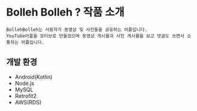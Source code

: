 # Bolleh Bolleh ? 작품 소개
```
BollehBolleh는 사용자가 동영상 및 사진들을 공유하는 어플입니다.
YouTube어플을 모티브로 만들었으며 동영상 게시물과 사진 게시물을 보고 댓글도 쓰면서 소통하는 어플입니다.
```

## 개발 환경 
* Android(Kotlin)
* Node.js
* MySQL
* Retrofit2
* AWS(RDS)
